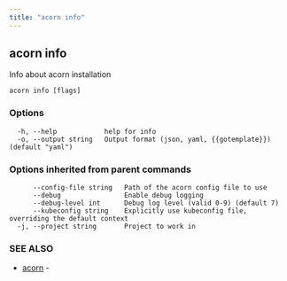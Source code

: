 ```yaml
---
title: "acorn info"
---
```

## acorn info

Info about acorn installation

```
acorn info [flags]
```

### Options

```
  -h, --help            help for info
  -o, --output string   Output format (json, yaml, {{gotemplate}}) (default "yaml")
```

### Options inherited from parent commands

```
      --config-file string   Path of the acorn config file to use
      --debug                Enable debug logging
      --debug-level int      Debug log level (valid 0-9) (default 7)
      --kubeconfig string    Explicitly use kubeconfig file, overriding the default context
  -j, --project string       Project to work in
```

### SEE ALSO

* [acorn](acorn.md)	 - 

